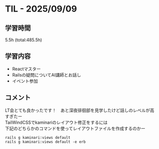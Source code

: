# TIL - 2025/09/09

## 学習時間
5.5h (total:485.5h)

## 学習内容
- Reactマスター
- Railsの疑問についてAI講師とお話し
- イベント参加

## コメント
LT会とても良かったです！　あと深夜徘徊部を見学したけど話しのレベルが高すぎたー<br>
TailWindCSSでkaminariのレイアウト修正をするには<br>
下記のどちらかのコマンドを使ってレイアウトファイルを作成するのかー

```
rails g kaminari:views default
rails g kaminari:views default -e erb
```
